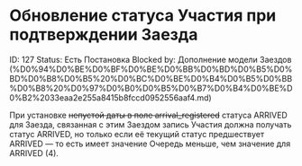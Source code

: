 # Обновление статуса Участия при подтверждении Заезда

ID: 127
Status: Есть Постановка
Blocked by: Дополнение модели Заездов (%D0%94%D0%BE%D0%BF%D0%BE%D0%BB%D0%BD%D0%B5%D0%BD%D0%B8%D0%B5%20%D0%BC%D0%BE%D0%B4%D0%B5%D0%BB%D0%B8%20%D0%97%D0%B0%D0%B5%D0%B7%D0%B4%D0%BE%D0%B2%2033eaa2e255a8415b8fccd0952556aaf4.md)

При установке ~~непустой даты в поле arrival_registered~~ статуса ARRIVED для Заезда, связанная с этим Заездом запись Участия должна получать статус ARRIVED, но только если её текущий статус предшествует ARRIVED — то есть имеет значение Очередь меньше, чем значение для ARRIVED (4).